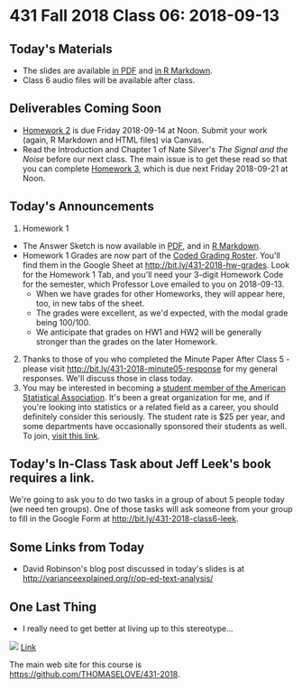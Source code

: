 # 431 Fall 2018 Class 06: 2018-09-13

## Today's Materials

- The slides are available [in PDF](https://github.com/THOMASELOVE/431-2018/blob/master/slides/class06/431_class-06-slides_2018.pdf) and [in R Markdown](https://raw.githubusercontent.com/THOMASELOVE/431-2018/master/slides/class06/431_class-06-slides_2018.Rmd).
- Class 6 audio files will be available after class.

## Deliverables Coming Soon

- [Homework 2](https://github.com/THOMASELOVE/431-2018/tree/master/homework/Homework2) is due Friday 2018-09-14 at Noon. Submit your work (again, R Markdown and HTML files) via Canvas.
- Read the Introduction and Chapter 1 of Nate Silver's *The Signal and the Noise* before our next class. The main issue is to get these read so that you can complete [Homework 3](https://github.com/THOMASELOVE/431-2018/tree/master/homework/Homework3), which is due next Friday 2018-09-21 at Noon.

## Today's Announcements

1. Homework 1
  - The Answer Sketch is now available in [PDF](https://github.com/THOMASELOVE/431-2018/blob/master/homework/Homework1/431-2018-hw1sketch.pdf), and in [R Markdown](https://raw.githubusercontent.com/THOMASELOVE/431-2018/master/homework/Homework1/431-2018-hw1sketch.Rmd).
  - Homework 1 Grades are now part of the [Coded Grading Roster](http://bit.ly/431-2018-hw-grades). You'll find them in the Google Sheet at http://bit.ly/431-2018-hw-grades. Look for the Homework 1 Tab, and you'll need your 3-digit Homework Code for the semester, which Professor Love emailed to you on 2018-09-13. 
    - When we have grades for other Homeworks, they will appear here, too, in new tabs of the sheet. 
    - The grades were excellent, as we'd expected, with the modal grade being 100/100. 
    - We anticipate that grades on HW1 and HW2 will be generally stronger than the grades on the later Homework.
2. Thanks to those of you who completed the Minute Paper After Class 5 - please visit http://bit.ly/431-2018-minute05-response for my general responses. We'll discuss those in class today.
3. You may be interested in becoming a [student member of the American Statistical Association](http://www.amstat.org/asa/education/Statistics-Students.aspx). It's been a great organization for me, and if you're looking into statistics or a related field as a career, you should definitely consider this seriously. The student rate is $25 per year, and some departments have occasionally sponsored their students as well. To join, [visit this link](https://www.amstat.org/ASA/JoinRenew/JoinMemberType.aspx?membertype=IREG&utm_source=informz&utm_medium=email&utm_campaign=asa&_zs=XgXOe1&_zl=gJ095). 

## Today's In-Class Task about Jeff Leek's book requires a link.

We're going to ask you to do two tasks in a group of about 5 people today (we need ten groups). One of those tasks will ask someone from your group to fill in the Google Form at http://bit.ly/431-2018-class6-leek.

## Some Links from Today

- David Robinson's blog post discussed in today's slides is at http://varianceexplained.org/r/op-ed-text-analysis/

## One Last Thing

- I really need to get better at living up to this stereotype...

![](http://phdcomics.com/comics/archive/phd072508s.gif) [Link](http://phdcomics.com/comics/archive/phd072508s.gif)

The main web site for this course is https://github.com/THOMASELOVE/431-2018.
